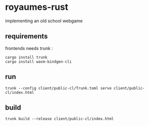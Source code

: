# royaumes-rust
implementing an old school webgame

## requirements

frontends needs trunk :

```shell
cargo install trunk
cargo install wasm-bindgen-cli
```

## run

```shell
trunk --config client/public-cl/Trunk.toml serve client/public-cl/index.html

```

## build

```shell
trunk build --release client/public-cl/index.html
```
